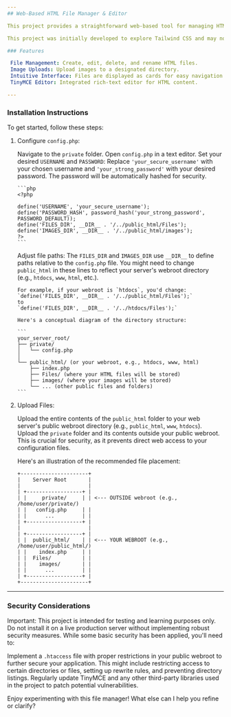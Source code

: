 ```yaml
---
## Web-Based HTML File Manager & Editor

This project provides a straightforward web-based tool for managing HTML files and images on your server. It allows you to create, edit, delete, and rename HTML files, and upload images to a specified directory. The editor used in this script is the open-source version of TinyMCE.

This project was initially developed to explore Tailwind CSS and may not be suitable for production environments. We highly recommend it for testing and learning purposes.

### Features

 File Management: Create, edit, delete, and rename HTML files.
 Image Uploads: Upload images to a designated directory.
 Intuitive Interface: Files are displayed as cards for easy navigation.
 TinyMCE Editor: Integrated rich-text editor for HTML content.

---
```


### Installation Instructions

To get started, follow these steps:

1.  Configure `config.php`:

     Navigate to the `private` folder.
     Open `config.php` in a text editor.
     Set your desired `USERNAME` and `PASSWORD`: Replace `'your_secure_username'` with your chosen username and `'your_strong_password'` with your desired password. The password will be automatically hashed for security.

        ```php
        <?php
       
        define('USERNAME', 'your_secure_username'); 
        define('PASSWORD_HASH', password_hash('your_strong_password', PASSWORD_DEFAULT)); 
        define('FILES_DIR', __DIR__ . '/../public_html/Files'); 
        define('IMAGES_DIR', __DIR__ . '/../public_html/images');
        ?>
        ```

     Adjust file paths: The `FILES_DIR` and `IMAGES_DIR` use `__DIR__` to define paths relative to the `config.php` file. You might need to change `public_html` in these lines to reflect your server's webroot directory (e.g., `htdocs`, `www`, `html`, etc.).

        For example, if your webroot is `htdocs`, you'd change:
        `define('FILES_DIR', __DIR__ . '/../public_html/Files');`
        to
        `define('FILES_DIR', __DIR__ . '/../htdocs/Files');`

        Here's a conceptual diagram of the directory structure:

        ```
        your_server_root/
        ├── private/
        │   └── config.php
        │   
        └── public_html/ (or your webroot, e.g., htdocs, www, html)
            ├── index.php
            ├── Files/ (where your HTML files will be stored)
            ├── images/ (where your images will be stored)
            └── ... (other public files and folders)
        ```

2.  Upload Files:

     Upload the entire contents of the `public_html` folder to your web server's public webroot directory (e.g., `public_html`, `www`, `htdocs`).
     Upload the `private` folder and its contents outside your public webroot. This is crucial for security, as it prevents direct web access to your configuration files.

    Here's an illustration of the recommended file placement:

    ```
    +----------------------+
    |    Server Root       |
    |                      |
    | +------------------+ |
    | |     private/     | | <--- OUTSIDE webroot (e.g., /home/user/private/)
    | |   config.php     | |
    | |      ...         | |
    | +------------------+ |
    |                      |
    | +------------------+ |
    | |  public_html/    | | <--- YOUR WEBROOT (e.g., /home/user/public_html/)
    | |    index.php     | |
    | |  Files/          | |
    | |    images/       | |
    | |      ...         | |
    | +------------------+ |
    +----------------------+
    ```

---

### Security Considerations

Important: This project is intended for testing and learning purposes only. Do not install it on a live production server without implementing robust security measures. While some basic security has been applied, you'll need to:

 Implement a `.htaccess` file with proper restrictions in your public webroot to further secure your application. This might include restricting access to certain directories or files, setting up rewrite rules, and preventing directory listings.
 Regularly update TinyMCE and any other third-party libraries used in the project to patch potential vulnerabilities.

Enjoy experimenting with this file manager! What else can I help you refine or clarify?
